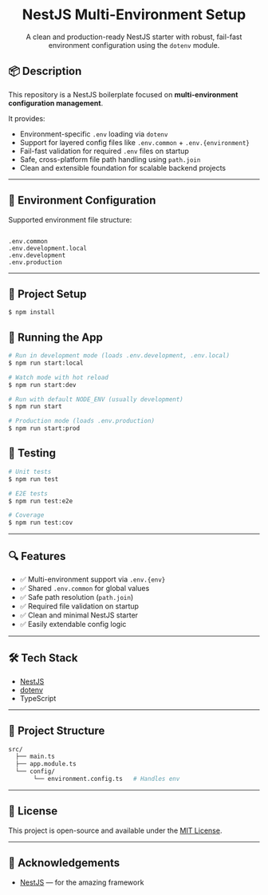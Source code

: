 <h1 align="center">NestJS Multi-Environment Setup</h1>

<p align="center">
  A clean and production-ready NestJS starter with robust, fail-fast environment configuration using the <code>dotenv</code> module.
</p>

## 📦 Description

This repository is a NestJS boilerplate focused on **multi-environment configuration management**.

It provides:

- Environment-specific `.env` loading via `dotenv`
- Support for layered config files like `.env.common` + `.env.{environment}`
- Fail-fast validation for required `.env` files on startup
- Safe, cross-platform file path handling using `path.join`
- Clean and extensible foundation for scalable backend projects

---

## 📁 Environment Configuration

Supported environment file structure:

```

.env.common
.env.development.local
.env.development
.env.production

````

---

## 🚀 Project Setup

```bash
$ npm install
```

## 🔧 Running the App

```bash
# Run in development mode (loads .env.development, .env.local)
$ npm run start:local

# Watch mode with hot reload
$ npm run start:dev

# Run with default NODE_ENV (usually development)
$ npm run start

# Production mode (loads .env.production)
$ npm run start:prod
```

## 🧪 Testing

```bash
# Unit tests
$ npm run test

# E2E tests
$ npm run test:e2e

# Coverage
$ npm run test:cov
```

---

## 🔍 Features

* ✅ Multi-environment support via `.env.{env}`
* ✅ Shared `.env.common` for global values
* ✅ Safe path resolution (`path.join`)
* ✅ Required file validation on startup
* ✅ Clean and minimal NestJS starter
* ✅ Easily extendable config logic

---

## 🛠 Tech Stack

* [NestJS](https://nestjs.com/)
* [dotenv](https://www.npmjs.com/package/dotenv)
* TypeScript

---

## 📂 Project Structure

```bash
src/
  ├── main.ts
  ├── app.module.ts
  └── config/
       └── environment.config.ts   # Handles env
```

---

## 📄 License

This project is open-source and available under the [MIT License](LICENSE).

---

## 🙌 Acknowledgements

* [NestJS](https://nestjs.com) — for the amazing framework